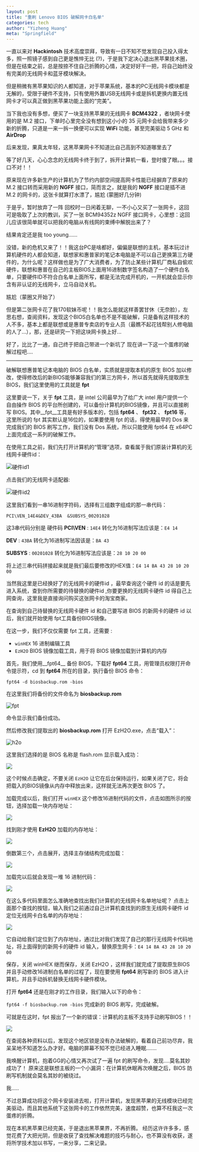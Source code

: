 ```yaml
---
layout: post
title: "重刷 Lenovo BIOS 破解网卡白名单"
categories: tech
author: "Yizheng Huang"
meta: "Springfield"
---
```


一直以来对 __Hackintosh__ 技术高度崇拜，导致有一日不知不觉发现自己投入得太多，照一照镜子感到自己更是憔悴无比 (?)，于是我下定决心退出黑苹果技术圈，但是在结束之前，总是按捺不住自己折腾的心情，决定好好干一把，将自己始终没有完美的无线网卡和蓝牙模块解决。

但是稍微有黑苹果知识的人都知道，对于苹果系统，基本的PC无线网卡模块都是无解的，受限于硬件不支持，只有使用外置USB无线网卡或是拆机更换内置无线网卡才可以真正做到黑苹果功能上面的“完美”。

当下我也没有多想，便买了一块支持黑苹果的无线网卡 __BCM4322__ ，者块网卡使用的是 M.2 接口，下单时心里完全没有想到这小小的 35 元网卡会给我带来多少新的折腾，只道是一来一拆一换便可以实现 __WiFi__ 功能，甚至完美驱动 5 GHz 和 __AirDrop__

后来发现，果真太年轻，这黑苹果网卡不知道比自己高到不知道哪里去了

等了好几天，心心念念的无线网卡终于到了，拆开计算机一看，登时傻了眼。。。接口不对！！

原来现在许多新生产的计算机为了节约内部空间提高网卡性能已经摒弃了原来的 M.2 接口转而采用新的 __NGFF__ 接口，简而言之，就是我的 __NGFF__ 接口是插不进 M.2 的网卡的，这张卡就算打水漂了，尴尬 (蒙圈好几分钟)

于是乎，暂时放弃了一阵
回校时一日闲着无聊，一不小心又买了一张网卡，这回可是吸取了上次的教训，买了一张 BCM94352z NGFF 接口网卡，心里想：这回儿应该很简单就可以把我的电脑从有线网的束缚中解脱出来了？

结果肯定还是我 too young……

没错，新的危机又来了！！我这台PC是啥都好，偏偏是联想的主机，基本玩过计算机硬件的人都会知道，联想家和惠普家的笔记本电脑是不可以自己更换第三方硬件的，为什么呢？这样做也是为了广大消费者，为了防止某些计算机厂商私自偷欢硬件，联想和惠普在自己的主板BIOS上面用16进制数字签名构造了一个硬件白名单，只要硬件ID不符合白名单上面所写，都是无法完成开机的，一开机就会显示你含有非认证的无线网卡，立马自动关机。

尴尬（蒙圈又开始了）

但是第二张网卡花了我170软妹币呢！！我怎么能就这样善罢甘休（无奈脸），左思右想，查阅资料，发现这个BIOS白名单也不是不能破解，只是备有这样技术的人不多，基本上都是联想或是惠普专卖店的专业人员（最瞧不起花钱帮别人修电脑的人了...），那，还是研究一下把这块网卡换上好...

好了，比比了一通，自己终于把自己带进一个新坑了
现在讲一下这一个蛋疼的破解过程吧....

---

破解联想惠普笔记本电脑的 BIOS 白名单，实质就是提取本机的原生 BIOS 加以修改，使得修改后的新BIOS能够兼容我们的第三方网卡，所以首先就得先提取原生BIOS，我们这里使用的工具就是 __fpt__

这里要说一下，关于 __fpt__ 工具，是 intel 公司最早为了给广大 intel 用户提供一个自由操作 BIOS 的平台所创建的，可以备份计算机的BIOS镜像，并且可以直接刷写 BIOS。其中__fpt__工具是有好多版本的，包括 __fpt64__ 、 __fpt32__ 、 __fpt16__ 等，这里所说的 fpt 其实默认是16位的，如果要使用 fpt 的话，得使用最早的 Dos 来完成我们的 BIOS 刷写工作，我们没有 Dos 系统，所以只能使用 fpt64 在 x64PC 上面完成这一系列的破解工作。

在使用工具之前，我们先打开计算机的“管理”选项，查看属于我们原装计算机的无线网卡硬件id：

![硬件id1](https://ooo.0o0.ooo/2017/03/10/58c2b002050c6.png)

点击我们的无线网卡适配器:

![硬件id2](https://ooo.0o0.ooo/2017/03/10/58c2affde7ca1.png)

这里我们看到一串16进制字符码，选择有三组数字组成的那一串代码：

`PCI\VEN_14E4&DEV_43BA	&SUBSYS_00201028`

这3串代码分别是
硬件码 __PCI\VEN__ : `14E4` 转化为16进制写法应该是：`E4 14`

__DEV__ : `43BA` 转化为16进制写法因该是：`BA 43`

__SUBSYS__ : `00201028` 转化为16进制写法应该是：`28 10 20 00`

将上述三串代码拼接起来就是我们最后要修改的HEX值：`E4 14 BA 43 28 10 20 00`

当然我这里是已经换好了的无线网卡的硬件id ，最早查询这个硬件 id 的话是要先进入系统，查到你所需要的待替换的硬件id ,你要更换的无线网卡硬件 id 得自己上网查询，这里我是直接询问购买这张网卡的淘宝商家。

在查询到自己待替换的无线网卡硬件 id 和自己要写进 BIOS 的新网卡的硬件 id 以后，我们就开始使用 fpt工具备份BIOS镜像。

在这一步，我们不仅仅需要 fpt 工具，还需要 :

- `winHEX` 16 进制编辑工具
- `EzH2O` BIOS 镜像加载工具，用于将 BIOS 镜像加载到计算机的内存

首先，我们使用__fpt64__ 备份 BIOS，下载好 __fpt64__ 工具，用管理员权限打开命令提示符，cd 到 __fpt64__ 所在的目录，执行备份 BIOS 命令：

`fpt64 -d biosbackup.rom -bios`

在这里我们将备份的文件命名为 __biosbackup.rom__ 

![fpt](https://ooo.0o0.ooo/2017/03/10/58c2b0052617b.png)

命令显示我们备份成功。

然后修改我们提取出的 __biosbackup.rom__ 打开 EzH2O.exe，点击“载入”：

![h2o](https://ooo.0o0.ooo/2017/03/10/58c2afffeafdf.png)

这里我们选择的是 BIOS 名称是 flash.rom 
显示载入成功：

![](https://ooo.0o0.ooo/2017/03/10/58c2b003a40c5.png)

这个时候点击确定，不要关闭 `EzH2O` 让它在后台保持运行，如果关闭了它，将会把载入的BIOS镜像从内存中释放出来，这样就无法再次更改 BIOS 了。

加载完成以后，我们打开 `winHEX` 这个修改16进制代码的文件，点击如图所示的按钮，选择加载一块内存地址：

![](https://ooo.0o0.ooo/2017/03/10/58c2b00540ac7.png)

找到刚才使用 __EzH2O__ 加载的内存地址：

![](https://ooo.0o0.ooo/2017/03/10/58c2b003c4e53.png)

倒数第三个，点击展开，选择主存储结构完成加载：

![](https://ooo.0o0.ooo/2017/03/10/58c2b0055c4d3.png)

加载完以后就会发现一堆 16 进制代码：

![](https://ooo.0o0.ooo/2017/03/10/58c2b005a640d.png)

在这么多代码里面怎么准确地查找出我们计算机的无线网卡名单地址呢？ 点击上面那个查找的按钮，输入我们之前通过自己计算机查找到的原生无线网卡硬件 id 定位无线网卡白名单的内存地址：

![](https://ooo.0o0.ooo/2017/03/10/58c2b006ab06f.png)

它自动给我们定位到了内存地址，通过比对我们发现了自己的那行无线网卡代码地址，将上面得到的新网卡的硬件 id 输入，替换原生网卡：`E4 14 BA 43 28 10 20 00`

保存，关闭 winHEX 继而保存，关闭 EzH2O ，这样我们就完成了提取原生BIOS并且手动修改16进制白名单的过程了，现在要使用 __fpt64__ 刷写新的 BIOS 进入计算机，并且手动拆机替换无线网卡硬件模块。

打开 __fpt64__ 还是在刚才的工作目录，我们输入以下的命令：

`fpt64 -f biosbackup.rom -bios` 完成新的 BIOS 刷写，完成破解。

可就是在这时，fpt 报出了一个新的错误：计算机的主板不支持手动刷写BIOS！！

![](https://ooo.0o0.ooo/2017/03/10/58c2b7ba0277b.png) 

在查阅各种资料以后，发现这个地区锁是没有办法破解的，看着自己前功尽弃，我呆呆地不知道怎么办才好。电脑的屏幕不知不觉已经进入睡眠.......

我唤醒计算机，抱着GG的心情又再次试了一遍 fpt 的刷写命令，发现....莫名其妙成功了！
原来这是联想主板的一个小漏洞：在计算机休眠再次唤醒之后，BIOS 防刷写机制就会莫名其妙的被绕过。

我.....

不过总算成功将这个网卡安装进去啦，打开计算机，发现黑苹果的无线模块已经完美驱动，而且其他系统下这张网卡的工作依然完美，速度超赞，也算不枉我这一次蛋疼的折腾。

现在本机黑苹果已经完美，于是退出黑苹果界，不再折腾。
经历这许许多多，感觉花费了大把光阴，但是收获了查找解决难题的技巧与耐心，也不算没有收获，遂将所学技术加以书写，一来分享，二来记录。



